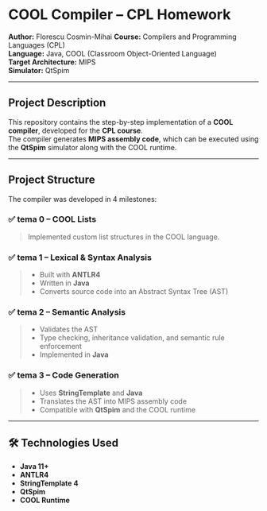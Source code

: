 # COOL Compiler – CPL Homework

**Author:** Florescu Cosmin-Mihai
**Course:** Compilers and Programming Languages (CPL)  
**Language:** Java, COOL (Classroom Object-Oriented Language)  
**Target Architecture:** MIPS  
**Simulator:** QtSpim

---

## Project Description

This repository contains the step-by-step implementation of a **COOL compiler**, developed for the **CPL course**.  
The compiler generates **MIPS assembly code**, which can be executed using the **QtSpim** simulator along with the COOL runtime.

---

## Project Structure

The compiler was developed in 4 milestones:

### ✅ tema 0 – COOL Lists
> Implemented custom list structures in the COOL language.

### ✅ tema 1 – Lexical & Syntax Analysis
> - Built with **ANTLR4**  
> - Written in **Java**  
> - Converts source code into an Abstract Syntax Tree (AST)

### ✅ tema 2 – Semantic Analysis
> - Validates the AST  
> - Type checking, inheritance validation, and semantic rule enforcement  
> - Implemented in **Java**

### ✅ tema 3 – Code Generation
> - Uses **StringTemplate** and **Java**  
> - Translates the AST into MIPS assembly code  
> - Compatible with **QtSpim** and the COOL runtime

---

## 🛠️ Technologies Used

- **Java 11+**
- **ANTLR4**
- **StringTemplate 4**
- **QtSpim**
- **COOL Runtime**



